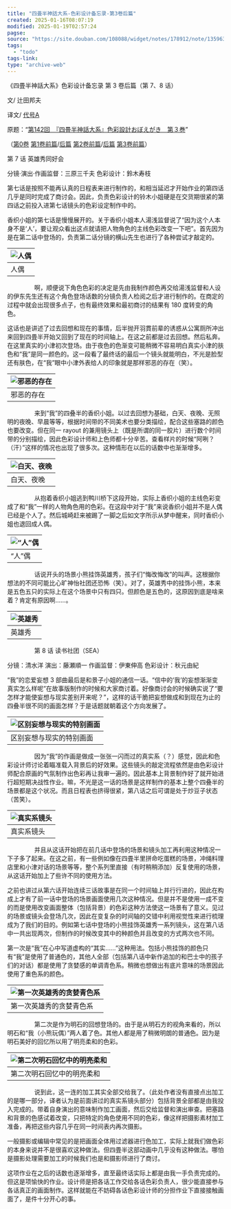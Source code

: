 ```yaml
---
title: "四畳半神話大系-色彩设计备忘录-第3卷后篇"
created: 2025-01-16T08:07:19
modified: 2025-01-19T02:57:24
pagse:
source: "https://site.douban.com/108088/widget/notes/178912/note/135963290/"
tags:
  - "todo"
tags-link:
type: "archive-web"
---
```


《四畳半神話大系》色彩设计备忘录 第 3 卷后篇（第 7、8 话）

文/ 辻田邦夫

译文/ [代号A](https://www.douban.com/link2/?url=http%3A%2F%2Fwww.douban.com%2Fpeople%2FTAIGOUA%2F)

原题：“[第142回　『四畳半神話大系』色彩設計おぼえがき　第３巻](https://www.douban.com/link2/?url=http%3A%2F%2Fwww.style.fm%2Fas%2F05_column%2Ftsujita%2Ftsujita142.shtml&link2key=706d0919f9)”

（[第0卷](https://www.douban.com/link2/?url=http%3A%2F%2Fsite.douban.com%2Fwidget%2Fnotes%2F178912%2Fnote%2F104492148%2F) [第1卷前篇](https://www.douban.com/link2/?url=http%3A%2F%2Fsite.douban.com%2Fwidget%2Fnotes%2F178912%2Fnote%2F124523646%2F)/[后篇](https://www.douban.com/link2/?url=http%3A%2F%2Fsite.douban.com%2Fwidget%2Fnotes%2F178912%2Fnote%2F124612707%2F) [第2卷前篇](https://www.douban.com/link2/?url=http%3A%2F%2Fsite.douban.com%2Fwidget%2Fnotes%2F178912%2Fnote%2F132987601%2F)/[后篇](https://www.douban.com/link2/?url=http%3A%2F%2Fsite.douban.com%2Fwidget%2Fnotes%2F178912%2Fnote%2F132994294%2F) [第3卷前篇](https://www.douban.com/link2/?url=http%3A%2F%2Fsite.douban.com%2Fwidget%2Fnotes%2F178912%2Fnote%2F135903714%2F)）

第 7 话 英雄秀同好会

分镜·演出·作画监督：三原三千夫 色彩设计：鈴木寿枝

第七话是按照不能再认真的日程表来进行制作的，和相当延迟才开始作业的第四话几乎是同时完成了商讨会。因此，负责色彩设计的铃木小姐硬是在交货期很紧的第四话之前投入进第七话镜头的色彩设定制作中的。

香织小姐的第七话是慢慢展开的。关于香织小姐本人湯浅监督说了“因为这个人本身不是‘人’，要让观众看出这点就请把人物角色的主线色彩改变一下吧”。首先因为是在第二话中登场的，负责第二话分镜的横山先生也进行了各种尝试才敲定的。

| ![人偶](https://img2.doubanio.com/view/note/large/public/p135963290-1.jpg) |
| --- |
| 人偶 |

                啊，顺便说下角色色彩的决定是先由我制作颜色再交给湯浅监督和人设的伊东先生还有这个角色登场话数的分镜负责人检阅之后才进行制作的。在商定的过程中就会出现很多点子，也有最终效果和最初商讨的结果有 180 度转变的角色。

这话也是讲述了过去回想和现在的事情，后半抛开羽貫前辈的诱惑从公寓厕所冲出来回到四畳半开始又回到了现在的时间轴上。在这之前都是过去回想。然后私奔。在这里真实的小津初次登场。由于夜色的色渐变可能稍微不容易明白真实小津的肤色和“我”是同一颜色的。这一段看了最终话的最后一个镜头就能明白，不光是脸型还有肤色，在“我”眼中小津外表给人的印象就是那样邪恶的存在（笑）。

| ![邪恶的存在](https://img3.doubanio.com/view/note/large/public/p135963290-2.jpg) |
| --- |
| 邪恶的存在 |

                来到“我”的四叠半的香织小姐。以过去回想为基础，白天、夜晚、无照明的夜晚、早晨等等，根据时间带的不同美术也要分类描绘，配合这些塞路的颜色也要改变。但在同一 rayout 的兼用镜头上（既是所谓的同一胶片）进行数个时间带的分别描绘，因此色彩设计师和上色师都十分辛苦。查看样片的时候“阿咧？（汗）”这样的情况也出现了很多次。这种情形在以后的话数中也渐渐增多。

| ![白天、夜晚](https://img3.doubanio.com/view/note/large/public/p135963290-3.jpg) |
| --- |
| 白天、夜晚 |

                从抱着香织小姐逃到鸭川桥下这段开始，实际上香织小姐的主线色彩变成了和“我”一样的人物角色用的色彩。在这段中对于“我”来说香织小姐并不是人偶已经是个人了。然后城崎赶来被踢了一脚之后如文字所示从梦中醒来，同时香织小姐也退回成人偶。

| ![“人”偶](https://img9.doubanio.com/view/note/large/public/p135963290-4.jpg) |
| --- |
| “人”偶 |

                话说开头的场景小熊挂饰英雄秀，孩子们“悔改悔改”的叫声。这根据你想法的不同可能比心旷神怡社团还恐怖（笑）。对了，英雄秀中的挂饰小熊，本来是五色五只的实际上在这个场景中只有四只。但颜色是五色的，这原因到底是啥来着？肯定有原因啊……。

| ![英雄秀](https://img9.doubanio.com/view/note/large/public/p135963290-5.jpg) |
| --- |
| 英雄秀 |

                第 8 话 读书社团（SEA）

分镜：清水洋 演出：藤瀬順一 作画监督：伊東伸高 色彩设计：秋元由紀

“我”的恋爱妄想 3 部曲最后是和景子小姐的通信一话。“信中的‘我’的妄想渐渐变真实怎么样呢”在故事版制作的时候和大家商讨着。好像商讨会的时候确实说了“要怎样才能使妄想与现实差别开来呢？”，这样的话干脆把妄想做成和到现在为止的四叠半很不同的画面怎样？于是话题就朝着这个方向发展了。

| ![区别妄想与现实的特别画面](https://img9.doubanio.com/view/note/large/public/p135963290-6.jpg) |
| --- |
| 区别妄想与现实的特别画面 |

                因为“我”的作画是做成一张张一闪而过的真实系（？）感觉，因此和色彩设计师讨论着瞄准载入背景后的好效果。这些镜头的敲定流程依然是由色彩设计师配合原画的气氛制作出色彩再让我审一遍的。因此基本上背景制作好了就开始进行超短期决战性作业。嘛，不光是这一话的场景是这样制作的基本上整个四叠半的场景都是这个状况。而且日程表也挤得很紧，第八话之后可谓是处于炒豆子状态（苦笑）。

| ![真实系镜头](https://img3.doubanio.com/view/note/large/public/p135963290-7.jpg) |
| --- |
| 真实系镜头 |

                并且从这话开始把在前几话中登场的场景和镜头加工再利用这种情况一下子多了起来。在这之前，有一些例如像在四畳半里拼命吃蛋糕的场景，冲绳料理店里和小津对话的场景等等，整个系列里直接（有时稍稍添加）反复使用的场景，从这话开始加上了些许不同的使用方法。

之前也讲过从第六话开始连续三话故事是在同一个时间轴上并行行进的，因此在构成上才有了前一话中登场的场景画面使用几次这种情况。但是并不是使用一成不变的而是使用改变画面整体（包括背景）的色彩这种方法使这一场景有了意义。见过的场景或镜头会登场几次，因此在变复杂的时间轴的交错中利用视觉性来进行梳理成为了我们的目的。例如第七话中登场的小熊挂饰英雄秀一系列镜头，这在第八话中一共出现两次，但制作的时候改变其中的种颜色并且改变的方式两次也不同。

第一次是“我”在心中写道虚构的“其实……”这种用法。包括小熊挂饰的颜色只有“我”是使用了普通色的，其他人全部（包括第八话中新作追加的和巴士中的孩子们的对话）都是使用了贪婪感的单调青色系。稍微也想做出有底片意味的场景因此使用了重色系的颜色。

| ![第一次英雄秀的贪婪青色系](https://img1.doubanio.com/view/note/large/public/p135963290-8.jpg) |
| --- |
| 第一次英雄秀的贪婪青色系 |

                第二次是作为明石的回想登场的。由于是从明石方的视角来看的，所以明石和“我（小熊玩偶）”两人着了色。其他人都是用了稍微明朗的普通色。因为是明石美好的回忆所以用了明亮柔和的色彩。

| ![第二次明石回忆中的明亮柔和](https://img1.doubanio.com/view/note/large/public/p135963290-9.jpg) |
| --- |
| 第二次明石回忆中的明亮柔和 |

                说到此，这一连的加工其实全部交给我了。（此处作者没有直接点出加工的是哪一部分，译者认为是前面讲过的真实系镜头部分）包括背景全部都是由我投入完成的。带着自身演出的意味制作加工画面，然后交给监督和演出审查。把塞路和背景的色感试着改变，只把特定的角色使用不同的色彩，像这样把摄影素材加工准备，再把这些内容几乎在同一时间表内再次摄影。

一般摄影或编辑中常见的是把画面全体用过滤器进行色加工，实际上就我们做色彩的本身来说并不是很喜欢这种做法。但四畳半这部动画中几乎没有这种做法。哪怕是摄影处理需要加工的时候我们也是和摄影师进行了商讨。

这项作业在之后的话数也逐渐增多，直至最终话实际上都是由我一手负责完成的。但这是项愉快的作业。设计师是把各话工作交给各话色彩负责人，很少能直接参与各话真正的画面制作。这样就能在不妨碍各话色彩设计师的分担作业下直接接触画面了，是件十分开心的事。
